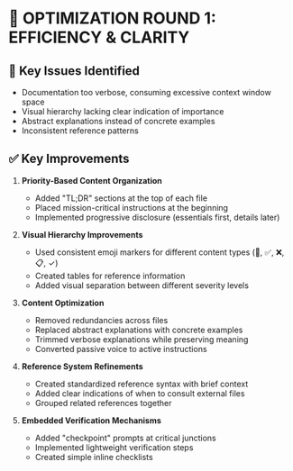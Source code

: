 # 🔄 OPTIMIZATION ROUND 1: EFFICIENCY & CLARITY

## 🚨 Key Issues Identified

- Documentation too verbose, consuming excessive context window space
- Visual hierarchy lacking clear indication of importance
- Abstract explanations instead of concrete examples
- Inconsistent reference patterns

## ✅ Key Improvements

1. **Priority-Based Content Organization**
   - Added "TL;DR" sections at the top of each file
   - Placed mission-critical instructions at the beginning
   - Implemented progressive disclosure (essentials first, details later)

2. **Visual Hierarchy Improvements**
   - Used consistent emoji markers for different content types (🚨, ✅, ❌, 📋, ✓)
   - Created tables for reference information
   - Added visual separation between different severity levels

3. **Content Optimization**
   - Removed redundancies across files
   - Replaced abstract explanations with concrete examples
   - Trimmed verbose explanations while preserving meaning
   - Converted passive voice to active instructions

4. **Reference System Refinements**
   - Created standardized reference syntax with brief context
   - Added clear indications of when to consult external files
   - Grouped related references together

5. **Embedded Verification Mechanisms**
   - Added "checkpoint" prompts at critical junctions
   - Implemented lightweight verification steps
   - Created simple inline checklists
